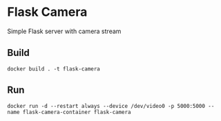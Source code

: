 # Flask Camera
Simple Flask server with camera stream

## Build
```
docker build . -t flask-camera
```

## Run
```
docker run -d --restart always --device /dev/video0 -p 5000:5000 --name flask-camera-container flask-camera
```
